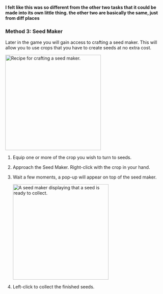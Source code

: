 **I felt like this was so different from the other two tasks that it could be made into its own little thing. the other two are basically the same, just  from diff places**
### Method 3: Seed Maker
Later in the game you will gain access to crafting a seed maker. This will allow you to use crops that you have to create seeds at no extra cost.

<img src="assets\images\screenshots\craft-seed-maker.jpg" alt="Recipe for crafting a seed maker." style="width: 300px">


1. Equip one or more of the crop you wish to turn to seeds.
2. Approach the Seed Maker. Right-click with the crop in your hand.
3. Wait a few moments, a pop-up will appear on top of the seed maker.
   
   <img src="assets\images\screenshots\seed-ready.png" alt="A seed maker displaying that a seed is ready to collect." style="width: 300px">

4. Left-click to collect the finished seeds. 